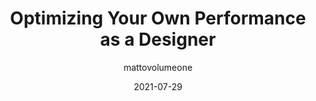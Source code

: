 ---
author: mattovolumeone
date: 2021-07-29
layout: post.njk
publisher: uxdesigncc
tags:
  - design
  - career
target_url: https://uxdesign.cc/optimizing-your-design-performance-925b3c8a84ef
title: Optimizing Your Own Performance as a Designer
---